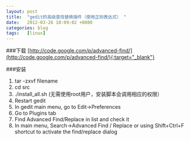 ```yaml
---
layout: post
title:  "gedit的高级查找替换插件（使用正则表达式） "
date:   2012-03-26 10:09:02 +0800
categories: blog
tags:   [linux]
---
```

###下载
[http://code.google.com/p/advanced-find/](http://code.google.com/p/advanced-find/){:target="_blank"}

###安装
1. tar -zxvf filename
2. cd src
3. ./install_all.sh (无需使用root用户，安装脚本会调用相应的权限）
4. Restart gedit
5. In gedit main menu, go to Edit->Preferences
6. Go to Plugins tab
7. Find Advanced Find/Replace in list and check it
8. In main menu, Search->Advanced Find / Replace or using Shift+Ctrl+F shortcut to activate the find/replace dialog
